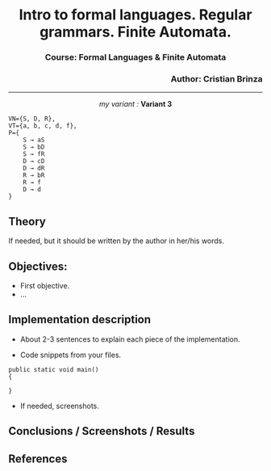 <h1 align="center">Intro to formal languages. Regular grammars. Finite Automata.</h1>

<h3 align="center" >Course: Formal Languages & Finite Automata</h3>
<h3 align="right" > Author: Cristian Brinza</h3>

----

<p align="center"><i>my variant : </i><b> Variant 3</b></p>

```
VN={S, D, R}, 
VT={a, b, c, d, f},
P={ 
    S → aS
    S → bD
    S → fR
    D → cD
    D → dR
    R → bR
    R → f
    D → d
}
```

## Theory
If needed, but it should be written by the author in her/his words.


## Objectives:

* First objective.
* ...


## Implementation description

* About 2-3 sentences to explain each piece of the implementation.


* Code snippets from your files.

```
public static void main() 
{

}
```

* If needed, screenshots.


## Conclusions / Screenshots / Results


## References